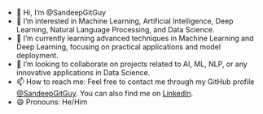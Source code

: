 - 👋 Hi, I’m @SandeepGitGuy
- 👀 I’m interested in Machine Learning, Artificial Intelligence, Deep Learning, Natural Language Processing, and Data Science.
- 🌱 I’m currently learning advanced techniques in Machine Learning and Deep Learning, focusing on practical applications and model deployment.
- 💞️ I’m looking to collaborate on projects related to AI, ML, NLP, or any innovative applications in Data Science.
- 📫 How to reach me: Feel free to contact me through my GitHub profile [@SandeepGitGuy](https://github.com/SandeepGitGuy). You can also find me on [LinkedIn](https://www.linkedin.com/in/sandeepgowda24a319192/).
- 😄 Pronouns: He/Him
